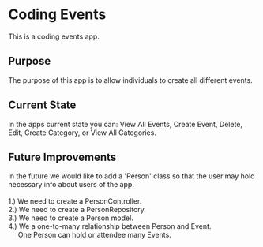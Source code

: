 # Coding Events

This is a coding events app.

## Purpose

The purpose of this app is to allow individuals to create all different events.

## Current State

In the apps current state you can: 
View All Events, Create Event, Delete, Edit, Create Category, or View All Categories.

## Future Improvements

In the future we would like to add a 'Person' class so that the user may hold necessary info about users of the app. <br  />
<br  />
1.) We need to create a PersonController. <br  />
2.) We need to create a PersonRepository. <br  />
3.) We need to create a Person model. <br  />
4.) We a one-to-many relationship between Person and Event. <br  />
&nbsp;&nbsp;&nbsp;&nbsp;&nbsp;One Person can hold or attendee many Events. 